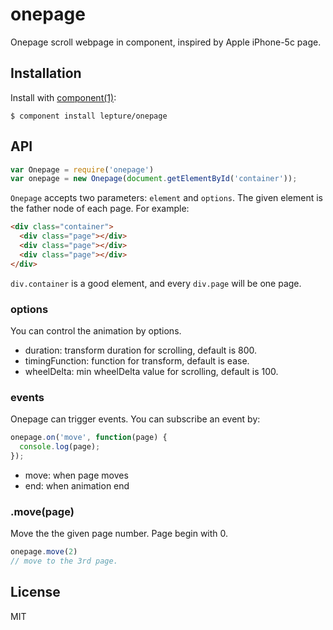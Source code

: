 
# onepage

Onepage scroll webpage in component, inspired by Apple iPhone-5c page.

## Installation

Install with [component(1)](http://component.io):

    $ component install lepture/onepage

## API

```js
var Onepage = require('onepage')
var onepage = new Onepage(document.getElementById('container'));
```

`Onepage` accepts two parameters: `element` and `options`. The given
element is the father node of each page. For example:

```html
<div class="container">
  <div class="page"></div>
  <div class="page"></div>
  <div class="page"></div>
</div>
```

`div.container` is a good element, and every `div.page` will be one page.

### options

You can control the animation by options.

- duration: transform duration for scrolling, default is 800.
- timingFunction: function for transform, default is ease.
- wheelDelta: min wheelDelta value for scrolling, default is 100.

### events

Onepage can trigger events. You can subscribe an event by:

```js
onepage.on('move', function(page) {
  console.log(page);
});
```

- move: when page moves
- end: when animation end

### .move(page)

Move the the given page number. Page begin with 0.

```js
onepage.move(2)
// move to the 3rd page.
```

## License

MIT
